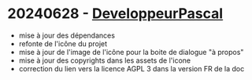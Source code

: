 # 20240628 - [DeveloppeurPascal](https://github.com/DeveloppeurPascal)

* mise à jour des dépendances
* refonte de l'icône du projet
* mise à jour de l'image de l'icône pour la boite de dialogue "à propos"
* mise à jour des copyrights dans les assets de l'icone
* correction du lien vers la licence AGPL 3 dans la version FR de la doc
